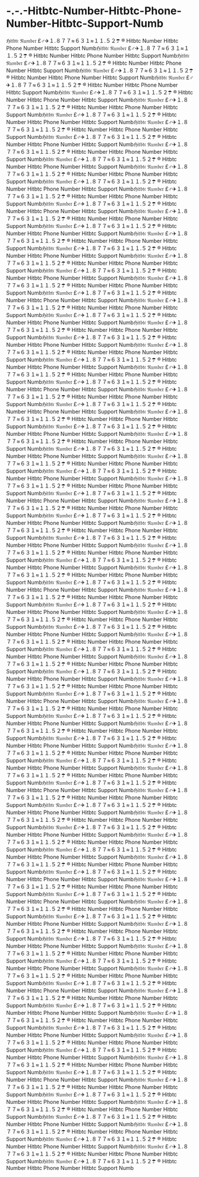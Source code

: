 # -.-.-Hitbtc-Number-Hitbtc-Phone-Number-Hitbtc-Support-Numb
ℌ𝔦𝔱𝔟𝔱𝔠 𝔑𝔲𝔪𝔟𝔢𝔯 £♂✈１.８７７≈６３１≈１１.５２☂ ® Hitbtc Number Hitbtc Phone Number Hitbtc Support Numbℌ𝔦𝔱𝔟𝔱𝔠 𝔑𝔲𝔪𝔟𝔢𝔯 £♂✈１.８７７≈６３１≈１１.５２☂ ® Hitbtc Number Hitbtc Phone Number Hitbtc Support Numbℌ𝔦𝔱𝔟𝔱𝔠 𝔑𝔲𝔪𝔟𝔢𝔯 £♂✈１.８７７≈６３１≈１１.５２☂ ® Hitbtc Number Hitbtc Phone Number Hitbtc Support Numbℌ𝔦𝔱𝔟𝔱𝔠 𝔑𝔲𝔪𝔟𝔢𝔯 £♂✈１.８７７≈６３１≈１１.５２☂ ® Hitbtc Number Hitbtc Phone Number Hitbtc Support Numbℌ𝔦𝔱𝔟𝔱𝔠 𝔑𝔲𝔪𝔟𝔢𝔯 £♂✈１.８７７≈６３１≈１１.５２☂ ® Hitbtc Number Hitbtc Phone Number Hitbtc Support Numbℌ𝔦𝔱𝔟𝔱𝔠 𝔑𝔲𝔪𝔟𝔢𝔯 £♂✈１.８７７≈６３１≈１１.５２☂ ® Hitbtc Number Hitbtc Phone Number Hitbtc Support Numbℌ𝔦𝔱𝔟𝔱𝔠 𝔑𝔲𝔪𝔟𝔢𝔯 £♂✈１.８７７≈６３１≈１１.５２☂ ® Hitbtc Number Hitbtc Phone Number Hitbtc Support Numbℌ𝔦𝔱𝔟𝔱𝔠 𝔑𝔲𝔪𝔟𝔢𝔯 £♂✈１.８７７≈６３１≈１１.５２☂ ® Hitbtc Number Hitbtc Phone Number Hitbtc Support Numbℌ𝔦𝔱𝔟𝔱𝔠 𝔑𝔲𝔪𝔟𝔢𝔯 £♂✈１.８７７≈６３１≈１１.５２☂ ® Hitbtc Number Hitbtc Phone Number Hitbtc Support Numbℌ𝔦𝔱𝔟𝔱𝔠 𝔑𝔲𝔪𝔟𝔢𝔯 £♂✈１.８７７≈６３１≈１１.５２☂ ® Hitbtc Number Hitbtc Phone Number Hitbtc Support Numbℌ𝔦𝔱𝔟𝔱𝔠 𝔑𝔲𝔪𝔟𝔢𝔯 £♂✈１.８７７≈６３１≈１１.５２☂ ® Hitbtc Number Hitbtc Phone Number Hitbtc Support Numbℌ𝔦𝔱𝔟𝔱𝔠 𝔑𝔲𝔪𝔟𝔢𝔯 £♂✈１.８７７≈６３１≈１１.５２☂ ® Hitbtc Number Hitbtc Phone Number Hitbtc Support Numbℌ𝔦𝔱𝔟𝔱𝔠 𝔑𝔲𝔪𝔟𝔢𝔯 £♂✈１.８７７≈６３１≈１１.５２☂ ® Hitbtc Number Hitbtc Phone Number Hitbtc Support Numbℌ𝔦𝔱𝔟𝔱𝔠 𝔑𝔲𝔪𝔟𝔢𝔯 £♂✈１.８７７≈６３１≈１１.５２☂ ® Hitbtc Number Hitbtc Phone Number Hitbtc Support Numbℌ𝔦𝔱𝔟𝔱𝔠 𝔑𝔲𝔪𝔟𝔢𝔯 £♂✈１.８７７≈６３１≈１１.５２☂ ® Hitbtc Number Hitbtc Phone Number Hitbtc Support Numbℌ𝔦𝔱𝔟𝔱𝔠 𝔑𝔲𝔪𝔟𝔢𝔯 £♂✈１.８７７≈６３１≈１１.５２☂ ® Hitbtc Number Hitbtc Phone Number Hitbtc Support Numbℌ𝔦𝔱𝔟𝔱𝔠 𝔑𝔲𝔪𝔟𝔢𝔯 £♂✈１.８７７≈６３１≈１１.５２☂ ® Hitbtc Number Hitbtc Phone Number Hitbtc Support Numbℌ𝔦𝔱𝔟𝔱𝔠 𝔑𝔲𝔪𝔟𝔢𝔯 £♂✈１.８７７≈６３１≈１１.５２☂ ® Hitbtc Number Hitbtc Phone Number Hitbtc Support Numbℌ𝔦𝔱𝔟𝔱𝔠 𝔑𝔲𝔪𝔟𝔢𝔯 £♂✈１.８７７≈６３１≈１１.５２☂ ® Hitbtc Number Hitbtc Phone Number Hitbtc Support Numbℌ𝔦𝔱𝔟𝔱𝔠 𝔑𝔲𝔪𝔟𝔢𝔯 £♂✈１.８７７≈６３１≈１１.５２☂ ® Hitbtc Number Hitbtc Phone Number Hitbtc Support Numbℌ𝔦𝔱𝔟𝔱𝔠 𝔑𝔲𝔪𝔟𝔢𝔯 £♂✈１.８７７≈６３１≈１１.５２☂ ® Hitbtc Number Hitbtc Phone Number Hitbtc Support Numbℌ𝔦𝔱𝔟𝔱𝔠 𝔑𝔲𝔪𝔟𝔢𝔯 £♂✈１.８７７≈６３１≈１１.５２☂ ® Hitbtc Number Hitbtc Phone Number Hitbtc Support Numbℌ𝔦𝔱𝔟𝔱𝔠 𝔑𝔲𝔪𝔟𝔢𝔯 £♂✈１.８７７≈６３１≈１１.５２☂ ® Hitbtc Number Hitbtc Phone Number Hitbtc Support Numbℌ𝔦𝔱𝔟𝔱𝔠 𝔑𝔲𝔪𝔟𝔢𝔯 £♂✈１.８７７≈６３１≈１１.５２☂ ® Hitbtc Number Hitbtc Phone Number Hitbtc Support Numbℌ𝔦𝔱𝔟𝔱𝔠 𝔑𝔲𝔪𝔟𝔢𝔯 £♂✈１.８７７≈６３１≈１１.５２☂ ® Hitbtc Number Hitbtc Phone Number Hitbtc Support Numbℌ𝔦𝔱𝔟𝔱𝔠 𝔑𝔲𝔪𝔟𝔢𝔯 £♂✈１.８７７≈６３１≈１１.５２☂ ® Hitbtc Number Hitbtc Phone Number Hitbtc Support Numbℌ𝔦𝔱𝔟𝔱𝔠 𝔑𝔲𝔪𝔟𝔢𝔯 £♂✈１.８７７≈６３１≈１１.５２☂ ® Hitbtc Number Hitbtc Phone Number Hitbtc Support Numbℌ𝔦𝔱𝔟𝔱𝔠 𝔑𝔲𝔪𝔟𝔢𝔯 £♂✈１.８７７≈６３１≈１１.５２☂ ® Hitbtc Number Hitbtc Phone Number Hitbtc Support Numbℌ𝔦𝔱𝔟𝔱𝔠 𝔑𝔲𝔪𝔟𝔢𝔯 £♂✈１.８７７≈６３１≈１１.５２☂ ® Hitbtc Number Hitbtc Phone Number Hitbtc Support Numbℌ𝔦𝔱𝔟𝔱𝔠 𝔑𝔲𝔪𝔟𝔢𝔯 £♂✈１.８７７≈６３１≈１１.５２☂ ® Hitbtc Number Hitbtc Phone Number Hitbtc Support Numbℌ𝔦𝔱𝔟𝔱𝔠 𝔑𝔲𝔪𝔟𝔢𝔯 £♂✈１.８７７≈６３１≈１１.５２☂ ® Hitbtc Number Hitbtc Phone Number Hitbtc Support Numbℌ𝔦𝔱𝔟𝔱𝔠 𝔑𝔲𝔪𝔟𝔢𝔯 £♂✈１.８７７≈６３１≈１１.５２☂ ® Hitbtc Number Hitbtc Phone Number Hitbtc Support Numbℌ𝔦𝔱𝔟𝔱𝔠 𝔑𝔲𝔪𝔟𝔢𝔯 £♂✈１.８７７≈６３１≈１１.５２☂ ® Hitbtc Number Hitbtc Phone Number Hitbtc Support Numbℌ𝔦𝔱𝔟𝔱𝔠 𝔑𝔲𝔪𝔟𝔢𝔯 £♂✈１.８７７≈６３１≈１１.５２☂ ® Hitbtc Number Hitbtc Phone Number Hitbtc Support Numbℌ𝔦𝔱𝔟𝔱𝔠 𝔑𝔲𝔪𝔟𝔢𝔯 £♂✈１.８７７≈６３１≈１１.５２☂ ® Hitbtc Number Hitbtc Phone Number Hitbtc Support Numbℌ𝔦𝔱𝔟𝔱𝔠 𝔑𝔲𝔪𝔟𝔢𝔯 £♂✈１.８７７≈６３１≈１１.５２☂ ® Hitbtc Number Hitbtc Phone Number Hitbtc Support Numbℌ𝔦𝔱𝔟𝔱𝔠 𝔑𝔲𝔪𝔟𝔢𝔯 £♂✈１.８７７≈６３１≈１１.５２☂ ® Hitbtc Number Hitbtc Phone Number Hitbtc Support Numbℌ𝔦𝔱𝔟𝔱𝔠 𝔑𝔲𝔪𝔟𝔢𝔯 £♂✈１.８７７≈６３１≈１１.５２☂ ® Hitbtc Number Hitbtc Phone Number Hitbtc Support Numbℌ𝔦𝔱𝔟𝔱𝔠 𝔑𝔲𝔪𝔟𝔢𝔯 £♂✈１.８７７≈６３１≈１１.５２☂ ® Hitbtc Number Hitbtc Phone Number Hitbtc Support Numbℌ𝔦𝔱𝔟𝔱𝔠 𝔑𝔲𝔪𝔟𝔢𝔯 £♂✈１.８７７≈６３１≈１１.５２☂ ® Hitbtc Number Hitbtc Phone Number Hitbtc Support Numbℌ𝔦𝔱𝔟𝔱𝔠 𝔑𝔲𝔪𝔟𝔢𝔯 £♂✈１.８７７≈６３１≈１１.５２☂ ® Hitbtc Number Hitbtc Phone Number Hitbtc Support Numbℌ𝔦𝔱𝔟𝔱𝔠 𝔑𝔲𝔪𝔟𝔢𝔯 £♂✈１.８７７≈６３１≈１１.５２☂ ® Hitbtc Number Hitbtc Phone Number Hitbtc Support Numbℌ𝔦𝔱𝔟𝔱𝔠 𝔑𝔲𝔪𝔟𝔢𝔯 £♂✈１.８７７≈６３１≈１１.５２☂ ® Hitbtc Number Hitbtc Phone Number Hitbtc Support Numbℌ𝔦𝔱𝔟𝔱𝔠 𝔑𝔲𝔪𝔟𝔢𝔯 £♂✈１.８７７≈６３１≈１１.５２☂ ® Hitbtc Number Hitbtc Phone Number Hitbtc Support Numbℌ𝔦𝔱𝔟𝔱𝔠 𝔑𝔲𝔪𝔟𝔢𝔯 £♂✈１.８７７≈６３１≈１１.５２☂ ® Hitbtc Number Hitbtc Phone Number Hitbtc Support Numbℌ𝔦𝔱𝔟𝔱𝔠 𝔑𝔲𝔪𝔟𝔢𝔯 £♂✈１.８７７≈６３１≈１１.５２☂ ® Hitbtc Number Hitbtc Phone Number Hitbtc Support Numbℌ𝔦𝔱𝔟𝔱𝔠 𝔑𝔲𝔪𝔟𝔢𝔯 £♂✈１.８７７≈６３１≈１１.５２☂ ® Hitbtc Number Hitbtc Phone Number Hitbtc Support Numbℌ𝔦𝔱𝔟𝔱𝔠 𝔑𝔲𝔪𝔟𝔢𝔯 £♂✈１.８７７≈６３１≈１１.５２☂ ® Hitbtc Number Hitbtc Phone Number Hitbtc Support Numbℌ𝔦𝔱𝔟𝔱𝔠 𝔑𝔲𝔪𝔟𝔢𝔯 £♂✈１.８７７≈６３１≈１１.５２☂ ® Hitbtc Number Hitbtc Phone Number Hitbtc Support Numbℌ𝔦𝔱𝔟𝔱𝔠 𝔑𝔲𝔪𝔟𝔢𝔯 £♂✈１.８７７≈６３１≈１１.５２☂ ® Hitbtc Number Hitbtc Phone Number Hitbtc Support Numbℌ𝔦𝔱𝔟𝔱𝔠 𝔑𝔲𝔪𝔟𝔢𝔯 £♂✈１.８７７≈６３１≈１１.５２☂ ® Hitbtc Number Hitbtc Phone Number Hitbtc Support Numbℌ𝔦𝔱𝔟𝔱𝔠 𝔑𝔲𝔪𝔟𝔢𝔯 £♂✈１.８７７≈６３１≈１１.５２☂ ® Hitbtc Number Hitbtc Phone Number Hitbtc Support Numbℌ𝔦𝔱𝔟𝔱𝔠 𝔑𝔲𝔪𝔟𝔢𝔯 £♂✈１.８７７≈６３１≈１１.５２☂ ® Hitbtc Number Hitbtc Phone Number Hitbtc Support Numbℌ𝔦𝔱𝔟𝔱𝔠 𝔑𝔲𝔪𝔟𝔢𝔯 £♂✈１.８７７≈６３１≈１１.５２☂ ® Hitbtc Number Hitbtc Phone Number Hitbtc Support Numbℌ𝔦𝔱𝔟𝔱𝔠 𝔑𝔲𝔪𝔟𝔢𝔯 £♂✈１.８７７≈６３１≈１１.５２☂ ® Hitbtc Number Hitbtc Phone Number Hitbtc Support Numbℌ𝔦𝔱𝔟𝔱𝔠 𝔑𝔲𝔪𝔟𝔢𝔯 £♂✈１.８７７≈６３１≈１１.５２☂ ® Hitbtc Number Hitbtc Phone Number Hitbtc Support Numbℌ𝔦𝔱𝔟𝔱𝔠 𝔑𝔲𝔪𝔟𝔢𝔯 £♂✈１.８７７≈６３１≈１１.５２☂ ® Hitbtc Number Hitbtc Phone Number Hitbtc Support Numbℌ𝔦𝔱𝔟𝔱𝔠 𝔑𝔲𝔪𝔟𝔢𝔯 £♂✈１.８７７≈６３１≈１１.５２☂ ® Hitbtc Number Hitbtc Phone Number Hitbtc Support Numbℌ𝔦𝔱𝔟𝔱𝔠 𝔑𝔲𝔪𝔟𝔢𝔯 £♂✈１.８７７≈６３１≈１１.５２☂ ® Hitbtc Number Hitbtc Phone Number Hitbtc Support Numbℌ𝔦𝔱𝔟𝔱𝔠 𝔑𝔲𝔪𝔟𝔢𝔯 £♂✈１.８７７≈６３１≈１１.５２☂ ® Hitbtc Number Hitbtc Phone Number Hitbtc Support Numbℌ𝔦𝔱𝔟𝔱𝔠 𝔑𝔲𝔪𝔟𝔢𝔯 £♂✈１.８７７≈６３１≈１１.５２☂ ® Hitbtc Number Hitbtc Phone Number Hitbtc Support Numbℌ𝔦𝔱𝔟𝔱𝔠 𝔑𝔲𝔪𝔟𝔢𝔯 £♂✈１.８７７≈６３１≈１１.５２☂ ® Hitbtc Number Hitbtc Phone Number Hitbtc Support Numbℌ𝔦𝔱𝔟𝔱𝔠 𝔑𝔲𝔪𝔟𝔢𝔯 £♂✈１.８７７≈６３１≈１１.５２☂ ® Hitbtc Number Hitbtc Phone Number Hitbtc Support Numbℌ𝔦𝔱𝔟𝔱𝔠 𝔑𝔲𝔪𝔟𝔢𝔯 £♂✈１.８７７≈６３１≈１１.５２☂ ® Hitbtc Number Hitbtc Phone Number Hitbtc Support Numbℌ𝔦𝔱𝔟𝔱𝔠 𝔑𝔲𝔪𝔟𝔢𝔯 £♂✈１.８７７≈６３１≈１１.５２☂ ® Hitbtc Number Hitbtc Phone Number Hitbtc Support Numbℌ𝔦𝔱𝔟𝔱𝔠 𝔑𝔲𝔪𝔟𝔢𝔯 £♂✈１.８７７≈６３１≈１１.５２☂ ® Hitbtc Number Hitbtc Phone Number Hitbtc Support Numbℌ𝔦𝔱𝔟𝔱𝔠 𝔑𝔲𝔪𝔟𝔢𝔯 £♂✈１.８７７≈６３１≈１１.５２☂ ® Hitbtc Number Hitbtc Phone Number Hitbtc Support Numbℌ𝔦𝔱𝔟𝔱𝔠 𝔑𝔲𝔪𝔟𝔢𝔯 £♂✈１.８７７≈６３１≈１１.５２☂ ® Hitbtc Number Hitbtc Phone Number Hitbtc Support Numbℌ𝔦𝔱𝔟𝔱𝔠 𝔑𝔲𝔪𝔟𝔢𝔯 £♂✈１.８７７≈６３１≈１１.５２☂ ® Hitbtc Number Hitbtc Phone Number Hitbtc Support Numbℌ𝔦𝔱𝔟𝔱𝔠 𝔑𝔲𝔪𝔟𝔢𝔯 £♂✈１.８７７≈６３１≈１１.５２☂ ® Hitbtc Number Hitbtc Phone Number Hitbtc Support Numbℌ𝔦𝔱𝔟𝔱𝔠 𝔑𝔲𝔪𝔟𝔢𝔯 £♂✈１.８７７≈６３１≈１１.５２☂ ® Hitbtc Number Hitbtc Phone Number Hitbtc Support Numbℌ𝔦𝔱𝔟𝔱𝔠 𝔑𝔲𝔪𝔟𝔢𝔯 £♂✈１.８７７≈６３１≈１１.５２☂ ® Hitbtc Number Hitbtc Phone Number Hitbtc Support Numbℌ𝔦𝔱𝔟𝔱𝔠 𝔑𝔲𝔪𝔟𝔢𝔯 £♂✈１.８７７≈６３１≈１１.５２☂ ® Hitbtc Number Hitbtc Phone Number Hitbtc Support Numbℌ𝔦𝔱𝔟𝔱𝔠 𝔑𝔲𝔪𝔟𝔢𝔯 £♂✈１.８７７≈６３１≈１１.５２☂ ® Hitbtc Number Hitbtc Phone Number Hitbtc Support Numbℌ𝔦𝔱𝔟𝔱𝔠 𝔑𝔲𝔪𝔟𝔢𝔯 £♂✈１.８７７≈６３１≈１１.５２☂ ® Hitbtc Number Hitbtc Phone Number Hitbtc Support Numbℌ𝔦𝔱𝔟𝔱𝔠 𝔑𝔲𝔪𝔟𝔢𝔯 £♂✈１.８７７≈６３１≈１１.５２☂ ® Hitbtc Number Hitbtc Phone Number Hitbtc Support Numbℌ𝔦𝔱𝔟𝔱𝔠 𝔑𝔲𝔪𝔟𝔢𝔯 £♂✈１.８７７≈６３１≈１１.５２☂ ® Hitbtc Number Hitbtc Phone Number Hitbtc Support Numbℌ𝔦𝔱𝔟𝔱𝔠 𝔑𝔲𝔪𝔟𝔢𝔯 £♂✈１.８７７≈６３１≈１１.５２☂ ® Hitbtc Number Hitbtc Phone Number Hitbtc Support Numbℌ𝔦𝔱𝔟𝔱𝔠 𝔑𝔲𝔪𝔟𝔢𝔯 £♂✈１.８７７≈６３１≈１１.５２☂ ® Hitbtc Number Hitbtc Phone Number Hitbtc Support Numbℌ𝔦𝔱𝔟𝔱𝔠 𝔑𝔲𝔪𝔟𝔢𝔯 £♂✈１.８７７≈６３１≈１１.５２☂ ® Hitbtc Number Hitbtc Phone Number Hitbtc Support Numbℌ𝔦𝔱𝔟𝔱𝔠 𝔑𝔲𝔪𝔟𝔢𝔯 £♂✈１.８７７≈６３１≈１１.５２☂ ® Hitbtc Number Hitbtc Phone Number Hitbtc Support Numbℌ𝔦𝔱𝔟𝔱𝔠 𝔑𝔲𝔪𝔟𝔢𝔯 £♂✈１.８７７≈６３１≈１１.５２☂ ® Hitbtc Number Hitbtc Phone Number Hitbtc Support Numbℌ𝔦𝔱𝔟𝔱𝔠 𝔑𝔲𝔪𝔟𝔢𝔯 £♂✈１.８７７≈６３１≈１１.５２☂ ® Hitbtc Number Hitbtc Phone Number Hitbtc Support Numbℌ𝔦𝔱𝔟𝔱𝔠 𝔑𝔲𝔪𝔟𝔢𝔯 £♂✈１.８７７≈６３１≈１１.５２☂ ® Hitbtc Number Hitbtc Phone Number Hitbtc Support Numbℌ𝔦𝔱𝔟𝔱𝔠 𝔑𝔲𝔪𝔟𝔢𝔯 £♂✈１.８７７≈６３１≈１１.５２☂ ® Hitbtc Number Hitbtc Phone Number Hitbtc Support Numbℌ𝔦𝔱𝔟𝔱𝔠 𝔑𝔲𝔪𝔟𝔢𝔯 £♂✈１.８７７≈６３１≈１１.５２☂ ® Hitbtc Number Hitbtc Phone Number Hitbtc Support Numbℌ𝔦𝔱𝔟𝔱𝔠 𝔑𝔲𝔪𝔟𝔢𝔯 £♂✈１.８７７≈６３１≈１１.５２☂ ® Hitbtc Number Hitbtc Phone Number Hitbtc Support Numbℌ𝔦𝔱𝔟𝔱𝔠 𝔑𝔲𝔪𝔟𝔢𝔯 £♂✈１.８７７≈６３１≈１１.５２☂ ® Hitbtc Number Hitbtc Phone Number Hitbtc Support Numbℌ𝔦𝔱𝔟𝔱𝔠 𝔑𝔲𝔪𝔟𝔢𝔯 £♂✈１.８７７≈６３１≈１１.５２☂ ® Hitbtc Number Hitbtc Phone Number Hitbtc Support Numbℌ𝔦𝔱𝔟𝔱𝔠 𝔑𝔲𝔪𝔟𝔢𝔯 £♂✈１.８７７≈６３１≈１１.５２☂ ® Hitbtc Number Hitbtc Phone Number Hitbtc Support Numbℌ𝔦𝔱𝔟𝔱𝔠 𝔑𝔲𝔪𝔟𝔢𝔯 £♂✈１.８７７≈６３１≈１１.５２☂ ® Hitbtc Number Hitbtc Phone Number Hitbtc Support Numbℌ𝔦𝔱𝔟𝔱𝔠 𝔑𝔲𝔪𝔟𝔢𝔯 £♂✈１.８７７≈６３１≈１１.５２☂ ® Hitbtc Number Hitbtc Phone Number Hitbtc Support Numbℌ𝔦𝔱𝔟𝔱𝔠 𝔑𝔲𝔪𝔟𝔢𝔯 £♂✈１.８７７≈６３１≈１１.５２☂ ® Hitbtc Number Hitbtc Phone Number Hitbtc Support Numbℌ𝔦𝔱𝔟𝔱𝔠 𝔑𝔲𝔪𝔟𝔢𝔯 £♂✈１.８７７≈６３１≈１１.５２☂ ® Hitbtc Number Hitbtc Phone Number Hitbtc Support Numbℌ𝔦𝔱𝔟𝔱𝔠 𝔑𝔲𝔪𝔟𝔢𝔯 £♂✈１.８７７≈６３１≈１１.５２☂ ® Hitbtc Number Hitbtc Phone Number Hitbtc Support Numbℌ𝔦𝔱𝔟𝔱𝔠 𝔑𝔲𝔪𝔟𝔢𝔯 £♂✈１.８７７≈６３１≈１１.５２☂ ® Hitbtc Number Hitbtc Phone Number Hitbtc Support Numbℌ𝔦𝔱𝔟𝔱𝔠 𝔑𝔲𝔪𝔟𝔢𝔯 £♂✈１.８７７≈６３１≈１１.５２☂ ® Hitbtc Number Hitbtc Phone Number Hitbtc Support Numbℌ𝔦𝔱𝔟𝔱𝔠 𝔑𝔲𝔪𝔟𝔢𝔯 £♂✈１.８７７≈６３１≈１１.５２☂ ® Hitbtc Number Hitbtc Phone Number Hitbtc Support Numbℌ𝔦𝔱𝔟𝔱𝔠 𝔑𝔲𝔪𝔟𝔢𝔯 £♂✈１.８７７≈６３１≈１１.５２☂ ® Hitbtc Number Hitbtc Phone Number Hitbtc Support Numbℌ𝔦𝔱𝔟𝔱𝔠 𝔑𝔲𝔪𝔟𝔢𝔯 £♂✈１.８７７≈６３１≈１１.５２☂ ® Hitbtc Number Hitbtc Phone Number Hitbtc Support Numbℌ𝔦𝔱𝔟𝔱𝔠 𝔑𝔲𝔪𝔟𝔢𝔯 £♂✈１.８７７≈６３１≈１１.５２☂ ® Hitbtc Number Hitbtc Phone Number Hitbtc Support Numbℌ𝔦𝔱𝔟𝔱𝔠 𝔑𝔲𝔪𝔟𝔢𝔯 £♂✈１.８７７≈６３１≈１１.５２☂ ® Hitbtc Number Hitbtc Phone Number Hitbtc Support Numb
